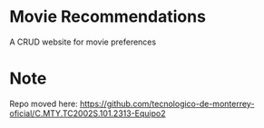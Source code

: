 # Movie Recommendations
A CRUD website for movie preferences

# Note
Repo moved here: https://github.com/tecnologico-de-monterrey-oficial/C.MTY.TC2002S.101.2313-Equipo2
